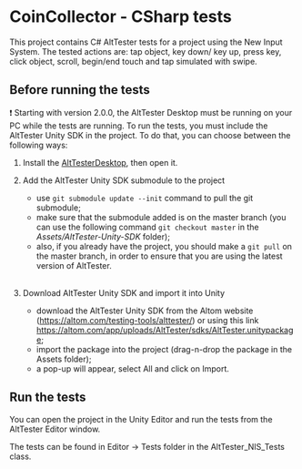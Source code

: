 # CoinCollector - CSharp tests

This project contains C# AltTester tests for a project using the New Input System.
The tested actions are: tap object, key down/ key up, press key, click object, scroll, begin/end touch and tap simulated with swipe.

## Before running the tests
❗ Starting with version 2.0.0, the AltTester Desktop must be running on your PC while the tests are running.
To run the tests, you must include the AltTester Unity SDK in the project. To do that, you can choose between the following ways:
1. Install the [AltTesterDesktop](https://alttester.com/app/uploads/AltTester/desktop/AltTesterDesktopPackageMac__v2.0.1.zip), then open it.
2. Add the AltTester Unity SDK submodule to the project
    - use ``git submodule update --init`` command to pull the git submodule;
    - make sure that the submodule added is on the master branch (you can use the following command ``git checkout master`` in the <i>Assets/AltTester-Unity-SDK</i> folder);
    - also, if you already have the project, you should make a ``git pull`` on the master branch, in order to ensure that you are using the latest version of AltTester.

    <br> 
3. Download AltTester Unity SDK and import it into Unity 
    - download the AltTester Unity SDK from the Altom website (https://altom.com/testing-tools/alttester/) or using this link https://altom.com/app/uploads/AltTester/sdks/AltTester.unitypackage;
    - import the package into the project (drag-n-drop the package in the Assets folder);
    - a pop-up will appear, select All and click on Import.

## Run the tests

You can open the project in the Unity Editor and run the tests from the AltTester Editor window.

The tests can be found in Editor -> Tests folder in the AltTester_NIS_Tests class.
